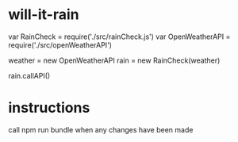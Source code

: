# will-it-rain
var RainCheck = require('./src/rainCheck.js')
var OpenWeatherAPI = require('./src/openWeatherAPI')

weather = new OpenWeatherAPI
rain = new RainCheck(weather)

rain.callAPI()


# instructions

call npm run bundle when any changes have been made
